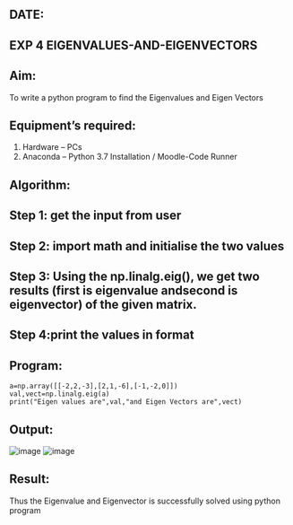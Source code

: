 ## DATE:
## EXP 4 EIGENVALUES-AND-EIGENVECTORS
## Aim:
To write a python program to find the Eigenvalues and Eigen Vectors
## Equipment’s required:
1. 	Hardware – PCs
2. 	Anaconda – Python 3.7 Installation / Moodle-Code Runner
## Algorithm:
## Step 1: get the input from user
## Step 2: import math and initialise the two values
## Step 3: Using the np.linalg.eig(), we get two results (first is eigenvalue andsecond is eigenvector) of the given matrix.
## Step 4:print the values in format

## Program:
```import numpy as np
a=np.array([[-2,2,-3],[2,1,-6],[-1,-2,0]])
val,vect=np.linalg.eig(a)
print("Eigen values are",val,"and Eigen Vectors are",vect)
```


## Output:
![image](https://github.com/user-attachments/assets/92169cda-8ad7-49d6-8c61-164ecb612a89)
![image](https://github.com/user-attachments/assets/4797f6fc-6c3d-48f6-9656-31f8d7685138)

## Result:
Thus the Eigenvalue and Eigenvector is successfully solved using python program
